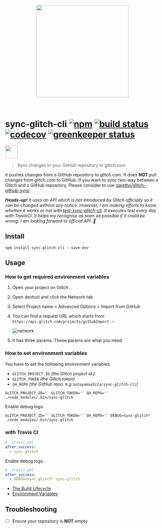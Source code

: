 [npm badge]: https://badge.fury.io/js/sync-glitch-cli.svg
[npm url]:   https://badge.fury.io/js/sync-glitch-cli
[build badge]: https://travis-ci.org/sotayamashita/sync-glitch-cli.svg?branch=master
[build url]:   https://travis-ci.org/sotayamashita/sync-glitch-cli
[codecov badge]: https://codecov.io/gh/sotayamashita/sync-glitch-cli/branch/master/graph/badge.svg
[codecov url]:   https://codecov.io/gh/sotayamashita/sync-glitch-cli
[greenkeeper badge]: https://badges.greenkeeper.io/sotayamashita/sync-glitch-cli.svg
[greenkeeper url]:   https://greenkeeper.io/

<p align="center">
  <img src="https://user-images.githubusercontent.com/1587053/34863913-2c2a214c-f7b5-11e7-950f-efca77278393.png" width="300"/>
<p/>
<br>

# sync-glitch-cli [![npm][npm badge]][npm url] [![build status][build badge]][build url] [![codecov][codecov badge]][codecov url] [![greenkeeper status][greenkeeper badge]][greenkeeper url]

<p>
  <a href="https://www.buymeacoffee.com/pM9aX60">
    <img src="https://www.buymeacoffee.com/assets/img/guidelines/download-assets-sm-1.svg" height="41px" />
  </a>
</p>

> Sync changes in your GitHub repository to glitch.com

It pushes changes from a GitHub repository to glitch.com. It does **NOT** pull changes from glitch.com to GitHub. If you want to sync two-way between a Glitch and a GitHub repository, Please consider to use [garethx/glitch-github-sync](https://github.com/garethx/glitch-github-sync).

_**Heads-up!**  It uses an API which is not introduced by Glitch officially so it can be changed without any notice. However, I am making efforts to know whether it works or not with [test-sync-glitch-cli](https://github.com/sotayamashita/test-sync-glitch-cli). It executes test every day with TravisCI. It helps my recognise as soon as possible if it could be wrong. I am looking forward to official API. :unicorn:_

## Install

```console
npm install sync-glitch-cli --save-dev
```

## Usage

### How to get required environment variables

1. Open your project on Glitch
1. Open devtool and click the Network tab
1. Select Project name > Advanced Options > Import from GitHub
1. You can find a request URL which starts from `https://api.glitch.com/projects/githubImport ~`:

   ![network](https://user-images.githubusercontent.com/1587053/33523225-a779160e-d844-11e7-9dc2-28e9afed9260.png)

1. It has three params. These params are what you need.

### How to set environment variables

You have to set the following environment variables:

- `GLITCH_PROJECT_ID` _(the Glitch project id.)_
- `GLITCH_TOKEN` _(the Glitch token)_
- `GH_REPO` _(the GitHub repo. e.g `sotayamashita/sync-glitch-cli`)_

```console
GLITCH_PROJECT_ID='' GLITCH_TOKEN='' GH_REPO='' ./node_modules/.bin/sync-glitch
```

Enable debug logs:

```console
GLITCH_PROJECT_ID='' GLITCH_TOKEN='' GH_REPO='' DEBUG=sync-glitch* ./node_modules/.bin/sync-glitch
```

### with Travis CI

```yml
# .travis.yml
after_success:
  - sync-glitch
```

Enable debug logs:

```yml
# .travis.yml
after_success:
  - DEBUG=sync-glitch* sync-glitch
```

- [The Build Lifecycle](https://docs.travis-ci.com/user/customizing-the-build/#The-Build-Lifecycle)
- [Environment Variables](https://docs.travis-ci.com/user/environment-variables/)

## Troubleshooting

- [ ] Ensure your repository is **NOT** empty


